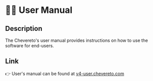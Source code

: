 # 👩‍💻 User Manual

## Description

The Chevereto's user manual provides instructions on how to use the software for end-users.

## Link

👉 User's manual can be found at [v4-user.chevereto.com](https://v4-user.chevereto.com/)
